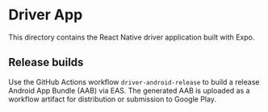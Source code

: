 # Driver App

This directory contains the React Native driver application built with Expo.

## Release builds

Use the GitHub Actions workflow `driver-android-release` to build a release
Android App Bundle (AAB) via EAS. The generated AAB is uploaded as a workflow
artifact for distribution or submission to Google Play.

